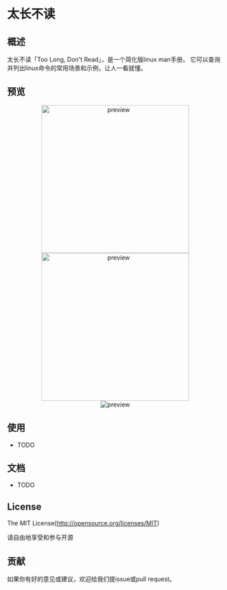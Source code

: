 太长不读
=====

## 概述

太长不读「Too Long, Don't Read」，是一个简化版linux man手册。 它可以查询并列出linux命令的常用场景和示例，让人一看就懂。

## 预览

<div align=center>
  <img src='https://github.com/konglinglong/tldr/blob/master/image/1334169896.jpg' width='344' alt='preview' />
  <img src='https://github.com/konglinglong/tldr/blob/master/image/1148248786.jpg' width='344' alt='preview' />
</div>

<div align=center>
  <img src='https://github.com/konglinglong/tldr/blob/master/image/%E5%B0%8F%E7%A8%8B%E5%BA%8F%E4%BA%8C%E7%BB%B4%E7%A0%81.jpg' alt='preview' />
</div>

## 使用

- TODO

## 文档

- TODO

## License
The MIT License(http://opensource.org/licenses/MIT)

请自由地享受和参与开源


## 贡献

如果你有好的意见或建议，欢迎给我们提issue或pull request。

